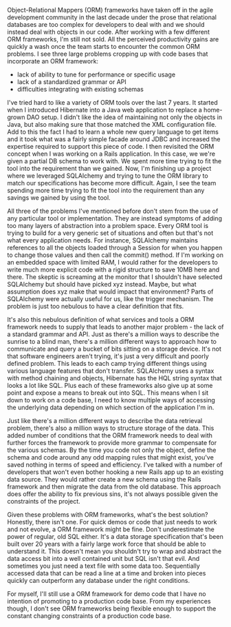 Object-Relational Mappers (ORM) frameworks have taken off in the agile development
community in the last decade under the prose that relational databases are too
complex for developers to deal with and we should instead deal with objects in our
code. After working with a few different ORM frameworks, I'm still not sold. All the
perceived productivity gains are quickly a wash once the team starts to encounter the
common ORM problems. I see three large problems cropping up with code bases that
incorporate an ORM framework:

* lack of ability to tune for performance or specific usage
* lack of a standardized grammar or API
* difficulties integrating with existing schemas

I've tried hard to like a variety of ORM tools over the last 7 years. It started when
I introduced Hibernate into a Java web application to replace a home-grown DAO setup.
I didn't like the idea of maintaining not only the objects in Java, but also making
sure that those matched the XML configuration file. Add to this the fact I had to learn
a whole new query language to get items and it took what was a fairly simple facade
around JDBC and increased the expertise required to support this piece of code. I then
revisited the ORM concept when I was working on a Rails application. In this case, we
we're given a partial DB schema to work with. We spent more time trying to fit the tool
into the requirement than we gained. Now, I'm finishing up a project where we leveraged
SQLAlchemy and trying to tune the ORM library to match our specifications has become
more difficult. Again, I see the team spending more time trying to fit the tool into
the requirement than any savings we gained by using the tool.

All three of the problems I've mentioned before don't stem from the use of any particular
tool or implementation. They are instead symptoms of adding too many layers of abstraction
into a problem space. Every ORM tool is trying to build for a very generic set of situations
and often but that's not what every application needs. For instance, SQLAlchemy maintains
references to all the objects loaded through a Session for when you happen to change those
values and then call the commit() method. If I'm working on an embedded space with limited
RAM, I would rather for the developers to write much more explicit code with a rigid structure
to save 10MB here and there. The skeptic is screaming at the monitor that I shouldn't have
selected SQLAlchemy but should have picked xyz instead. Maybe, but what assumption does xyz
make that would impact that environment? Parts of SQLAlchemy were actually useful for us,
like the trigger mechanism. The problem is just too nebulous to have a clear definition that
fits.

It's also this nebulous definition of what services and tools a ORM framework needs to supply
that leads to another major problem - the lack of a standard grammar and API. Just as there's
a million ways to describe the sunrise to a blind man, there's a million different ways
to approach how to communicate and query a bucket of bits sitting on a storage device. It's
not that software engineers aren't trying, it's just a very difficult and poorly defined problem.
This leads to each camp trying different things using various language features that don't
transfer. SQLAlchemy uses a syntax with method chaining and objects, Hibernate has the HQL
string syntax that looks a lot like SQL. Plus each of these frameworks also give up at some
point and expose a means to break out into SQL. This means when I sit down to work on a code
base, I need to know multiple ways of accessing the underlying data depending on which section
of the application I'm in.

Just like there's a million different ways to describe the data retrieval problem, there's
also a million ways to structure storage of the data. This added number of conditions that the
ORM framework needs to deal with further forces the framework to provide more grammar to
compensate for the various schemas. By the time you code not only the object, define the schema
and code around any odd mapping rules that might exist, you've saved nothing in terms of speed
and efficiency. I've talked with a number of developers that won't even bother hooking a new Rails
app up to an existing data source. They would rather create a new schema using the Rails framework
and then migrate the data from the old database. This approach does offer the ability to fix
previous sins, it's not always possible given the constraints of the project.

Given these problems with ORM frameworks, what's the best solution? Honestly, there isn't one.
For quick demos or code that just needs to work and not evolve, a ORM framework might be fine.
Don't underestimate the power of regular, old SQL either. It's a data storage specification
that's been built over 20 years with a fairly large work force that should be able to understand
it. This doesn't mean you shouldn't try to wrap and abstract the data access bit into a well
contained unit but SQL isn't that evil. And sometimes you just need a text file with some data
too. Sequentially accessed data that can be read a line at a time and broken into pieces quickly
can outperform any database under the right conditions.

For myself, I'll still use a ORM framework for demo code that I have no intention of promoting
to a production code base. From my experiences though, I don't see ORM frameworks being flexible
enough to support the constant changing constraints of a production code base.